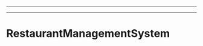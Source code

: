 -----------------------------------------------------------------
----------------------------------------------------------------------------------------------------
# RestaurantManagementSystem
